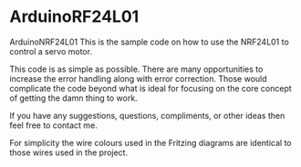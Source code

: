 # ArduinoRF24L01
ArduinoNRF24L01
This is the sample code  on how to use the NRF24L01 to control a servo motor.

This code is as simple as possible. There are many opportunities to increase the error handling along with error correction. Those would complicate the code beyond what is ideal for focusing on the core concept of getting the damn thing to work.


If you have any suggestions, questions, compliments, or other ideas then feel free to contact me.

For simplicity the wire colours used in the Fritzing diagrams are identical to those wires used in the project.
